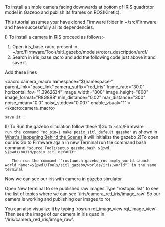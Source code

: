To install a simple camera facing downwards
at bottom of IRIS quadrotor model in Gazebo and publish its frames on ROS(Kinetic).

This tutorial assumes your have cloned Firmware folder in ~/src/Firmware and
have successfully all its dependencies.

I) To install a camera in IRIS proceed as follows:-

1) Open iris_base.xacro present in ~/src/Firmware/Tools/sitl_gazebo/models/rotors_description/urdf/
2) Search in iris_base.xacro and add the
following code just above it and save it.

Add these lines

   <xacro:camera_macro
    namespace="${namespace}"
    parent_link="base_link"
    camera_suffix="red_iris"
    frame_rate="30.0"
    horizontal_fov="1.3962634"
    image_width="800"
    image_height="800"
    image_format="R8G8B8"
    min_distance="0.02"
    max_distance="300"
    noise_mean="0.0"
    noise_stddev="0.007"
    enable_visual="1"
    >
    <box size="0.05 0.05 0.05" />
    <origin xyz="0 0 -0.07" rpy="0 1.57079 0"/>
    </xacro:camera_macro>
    
    save it .
    
  II) To Run the gazebo simulation follow these
     1)Go to ~src/Firmware    
       `run the command "no_sim=1 make posix_sitl_default gazebo"`
       as shown in [What's Happening Behind the Scenes](https://dev.px4.io/en/simulation/ros_interface.html) 
       it will initialize the gazebo
    2)To open our iris
       Go to Firmware again in new Terminal 
       run the command bash command `"source Tools/setup_gazebo.bash $(pwd) $(pwd)/build/posix_sitl_default"`
       
       Then run the command `"roslaunch gazebo_ros empty_world.launch world_name:=$(pwd)/Tools/sitl_gazebo/worlds/iris.world"` in the same terminal
  
  Now we can see our iris with camera in gazebo simulator
  
  Open New terminal to see published raw images
  Type "rostopic list" to see the list of topics where we can see '/iris/camera_red_iris/image_raw'
  So our camera is working and publishing our images to ros
  
  You can also visualize it by typing 'rosrun rqt_image_view rqt_image_view'
  Then see the image of our camera in iris quad in '/iris/camera_red_iris/image_raw'.


